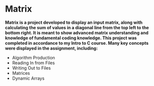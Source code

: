 # Matrix
<b>Matrix is a project developed to display an input matrix, along with calculating the sum of values in a diagonal line from the top left to the bottom right. It is meant to show advanced matrix understanding and knowledge of fundamental coding knowledge. This project was completed in accordance to my Intro to C course. Many key concepts were displayed in the assignment, including: </b>
- Algorithm Production
- Reading In from Files
- Writing Out to Files
- Matrices
- Dynamic Arrays
